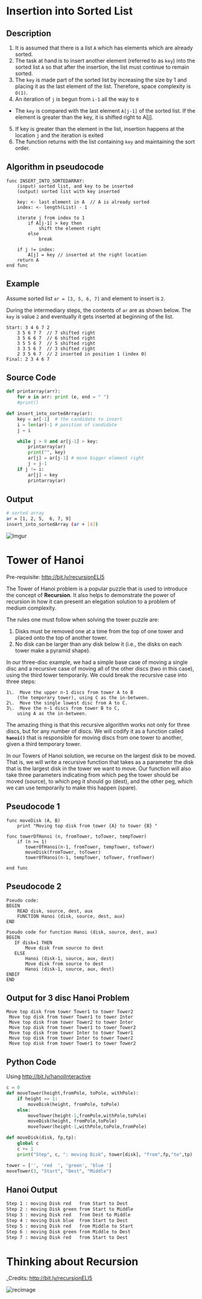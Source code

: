 # Insertion into Sorted List

## Description

1. It is assumed that there is a list `A` which has elements which are already sorted.
2. The task at hand is to insert another element (referred to as `key`) into the sorted list `A` so that after the insertion, the list must continue to remain sorted.
3. The `key` is made part of the sorted list by increasing the size by 1 and placing it as the last element of the list. Therefore, space complexity is `O(1)`.
4. An iteration of `j` is begun from `i-1` all the way to `0`

- The `key` is compared with the last element `A[j-1]` of the sorted list. If the element is greater than the key, it is shifted right to A[j].

5. If key is greater than the element in the list, insertion happens at the location `j` and the iteration is exited
6. The function returns with the list containing `key` and maintaining the sort order.

## Algorithm in pseudocode

```
func INSERT_INTO_SORTEDARRAY:
    (input) sorted list, and key to be inserted
    (output) sorted list with key inserted

    key: <- last element in A  // A is already sorted
    index: <- length(List) - 1

    iterate j from index to 1
        if A[j-1] > key then
            shift the element right
        else
            break

    if j != index:
        A[j] = key // inserted at the right location
    return A
end func
```

## Example

Assume sorted list `ar = [3, 5, 6, 7]` and element to insert is `2`.

During the intermediary steps, the contents of `ar` are as shown below. The `key` is value `2` and eventually it gets inserted at beginning of the list.

```
Start: 3 4 6 7 2
    3 5 6 7 7  // 7 shifted right
    3 5 6 6 7  // 6 shifted right
    3 5 5 6 7  // 5 shifted right
    3 3 5 6 7  // 3 shifted right
    2 3 5 6 7  // 2 inserted in position 1 (index 0)
Final: 2 3 4 6 7
```

## Source Code

```python
def printarray(arr):
    for e in arr: print (e, end = " ")
    #print()

def insert_into_sortedArray(ar):
    key = ar[-1]  # the candidate to insert
    i = len(ar)-1 # position of candidate
    j = i

    while j > 0 and ar[j-1] > key:
        printarray(ar)
        print("", key)
        ar[j] = ar[j-1] # move bigger element right
        j = j-1
    if j != i:
        ar[j] = key
        printarray(ar)
```

## Output

```bash
# sorted array
ar = [1, 2, 5,  6, 7, 9]
insert_into_sortedArray (ar + [4])
```

![Imgur](https://imgur.com/gJn6bDt.png)

# Tower of Hanoi

Pre-requisite: <http://bit.ly/recursionELI5>

The Tower of Hanoi problem is a popular puzzle that is used to introduce the concept of **Recursion**. It also helps to demonstrate the power of recursion in how it can present an elegation solution to a problem of medium complexity.

The rules one must follow when solving the tower puzzle are:

1. Disks must be removed one at a time from the top of one tower and placed onto the top of another tower.
2. No disk can be larger than any disk below it (i.e., the disks on each tower make a pyramid shape).

In our three-disc example, we had a simple base case of moving a single disc and a recursive case of moving all of the other discs (two in this case), using the third tower temporarily. We could break the recursive case into three steps:

```
1\.  Move the upper n-1 discs from tower A to B
    (the temporary tower), using C as the in-between.
2\.  Move the single lowest disc from A to C.
3\.  Move the n-1 discs from tower B to C,
    using A as the in-between.
```

The amazing thing is that this recursive algorithm works not only for three discs, but for any number of discs. We will codify it as a function called **`hanoi()`** that is responsible for moving discs from one tower to another, given a third temporary tower.

In our Towers of Hanoi solution, we recurse on the largest disk to be moved. That is, we will write a recursive function that takes as a parameter the disk that is the largest disk in the tower we want to move. Our function will also take three parameters indicating from which peg the tower should be moved (source), to which peg it should go (dest), and the other peg, which we can use temporarily to make this happen (spare).

## Pseudocode 1

```
func moveDisk (A, B)
    print "Moving top disk from tower {A} to tower {B} "

func towerOfHanoi (n, fromTower, toTower, tempTower)
    if (n >= 1)
       towerOfHanoi(n-1, fromTower, tempTower, toTower)
       moveDisk(fromTower, toTower)
       towerOfHanoi(n-1, tempTower, toTower, fromTower)

end func
```

## Pseudocode 2

```
Pseudo code:
BEGIN
    READ disk, source, dest, aux
    FUNCTION Hanoi (disk, source, dest, aux)
END

Pseudo code for function Hanoi (disk, source, dest, aux)
BEGIN
   IF disk=1 THEN
       Move disk from source to dest
   ELSE
       Hanoi (disk-1, source, aux, dest)
       Move disk from source to dest
       Hanoi (disk-1, source, aux, dest)
ENDIF
END
```

## Output for 3 disc Hanoi Problem

```
Move top disk from tower Tower1 to tower Tower2
 Move top disk from tower Tower1 to tower Inter
 Move top disk from tower Tower2 to tower Inter
 Move top disk from tower Tower1 to tower Tower2
 Move top disk from tower Inter to tower Tower1
 Move top disk from tower Inter to tower Tower2
 Move top disk from tower Tower1 to tower Tower2
```

## Python Code

Using <http://bit.ly/hanoiInteractive>

```python
c = 0
def moveTower(height,fromPole, toPole, withPole):
    if height == 1:
        moveDisk(height, fromPole, toPole)
    else:
        moveTower(height-1,fromPole,withPole,toPole)
        moveDisk(height, fromPole,toPole)
        moveTower(height-1,withPole,toPole,fromPole)

def moveDisk(disk, fp,tp):
    global c
    c += 1
    print("Step", c, ": moving Disk", tower[disk], "from",fp,"to",tp)

tower = ['', 'red  ', 'green', 'blue ']
moveTower(3, "Start", "Dest", "Middle")
```

## Hanoi Output

```bash
Step 1 : moving Disk red   from Start to Dest
Step 2 : moving Disk green from Start to Middle
Step 3 : moving Disk red   from Dest to Middle
Step 4 : moving Disk blue  from Start to Dest
Step 5 : moving Disk red   from Middle to Start
Step 6 : moving Disk green from Middle to Dest
Step 7 : moving Disk red   from Start to Dest
```

# Thinking about Recursion

\_Credits: <http://bit.ly/recursionELI5>

![recimage](https://lh3.googleusercontent.com/kyRNNR2Vm5_1C9ksQtFfO7MED_JzVdhP_vlmDtVTZ9mtzn7H8WHVd4M2t88yNU7X7PsLnkRRDHTt72L8O2h3BLDzzNRzoPpLuJ4Un1VyHWxGqym-vFPtWKc46KOCs-738V_nO-9GUNHn5bH8s11cmCWEsKe-zfAmVwIdJGMEN5dTSTMHROL_Po-ffRUTDx4_4ImOfMsf-XCABGFXCM13e6sj8DsJKl63lDG1nCfi07sAGowuBQAHaP1SpCrLXY-rqRIRJYyksZDK5rPDkwwju_8xO4RFKuF3NG_iHej0wC-xlD8NlPpmwPT1HflUl_p5LS49W-IF58jgmUeud0mHCPN6GJvQ0j4iJjeQ8QGBoz-P4rMSNI34w11hr82lCTvNZPWkzDiDAPj_W0cYfQgVYIumiKBtWHg8jtbU61tDyFug0N5X5skltOJM0rJ0i97IwU_QOaaXt6SKP9r9X-c8l_53_n1wK0vFbnVml_79nF0rH0rG11aK3xYpXTVJKo1eaV0ZUrv8dzhQHY1UWNgzyVKdcn56ZaogU1wwFeCALNY5zVhu7kkVbxTQRZBGY1192q8wTADgF2FZnNNyY5AmiU0BGf0udm2qglb5aAM0MCGNk1EVvH-croiLGcaA0Keg4MI1eacbZA-L6EFpoH0efFMwf5oqtjTC2j61DlbYhzTB64p7E_Wnqg0acX6Ue53JJtWNp7wsJdNnlBL-LIt8N1kJ-w=w567-h696-no?authuser=0)

